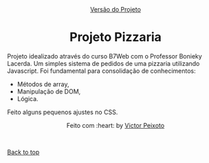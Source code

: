 <div align="center" style="margin-bottom: 20px" id="top"> 
  <a href="https://victorpeixoto.github.io/projeto-pizzaria/">Versão do Projeto</a>
</div>

<h1 align="center">Projeto Pizzaria</h1>


Projeto idealizado através do curso B7Web com o Professor Bonieky Lacerda.
Um simples sistema de pedidos de uma pizzaria utilizando Javascript.
Foi fundamental para consolidação de conhecimentos:
- Métodos de array,
- Manipulação de DOM,
- Lógica.

Feito alguns pequenos ajustes no CSS.


<div style="text-align: center; width: 50%; margin: auto">
Feito com :heart: by <a href="https://github.com/victorpeixoto" target="_blank">Victor Peixoto</a>
</div>

&#xa0;


<a href="#top">Back to top</a>
